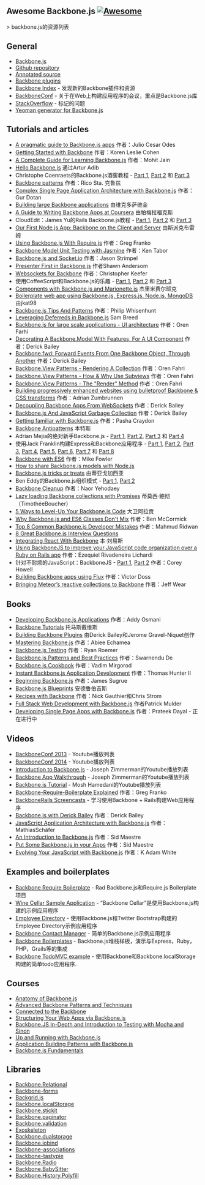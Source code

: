 ## Awesome Backbone.js [![Awesome](https://cdn.rawgit.com/sindresorhus/awesome/d7305f38d29fed78fa85652e3a63e154dd8e8829/media/badge.svg)](https://github.com/sindresorhus/awesome)

&gt; backbone.js的资源列表

## General

- [Backbone.js](http://backbonejs.org/)
- [Github repository](https://github.com/jashkenas/backbone)
- [Annotated source](http://backbonejs.org/docs/backbone.html)
- [Backbone plugins](http://backplug.io/)
- [Backbone Index](https://backboneindex.com/) - 发现新的Backbone插件和资源
- [BackboneConf](http://backboneconf.com/) - 关于在Web上构建应用程序的会议，重点是Backbone.js库
- [StackOverflow](http://stackoverflow.com/questions/tagged/backbone.js) - 标记的问题
- [Yeoman generator for Backbone.js](https://github.com/yeoman/generator-backbone)

## Tutorials and articles

- [A pragmatic guide to Backbone.js apps](http://pragmatic-backbone.com/) 作者：Julio Cesar Odes
- [Getting Started with Backbone](http://www.korenlc.com/backbone-js-tutorial-getting-started-with-backbone/) 作者：Koren Leslie Cohen
- [A Complete Guide for Learning Backbone.js](http://www.codebeerstartups.com/2012/12/a-complete-guide-for-learning-backbone-js/) 作者：Mohit Jain
- [Hello Backbone.js](http://jasongiedymin.github.io/hello-backbonejs/) 通过Artur Adib
-  Christophe Coenraets的Backbone.js酒窖教程 -  [Part 1](http://coenraets.org/blog/2011/12/backbone-js-wine-cellar-tutorial-part-1-getting-started/), [Part 2](http://coenraets.org/blog/2011/12/backbone-js-wine-cellar-tutorial-part-2-crud/) 和 [Part 3](http://coenraets.org/blog/2011/12/backbone-js-wine-cellar-tutorial-part-3-deep-linking-和-application-states/)
- [Backbone patterns](http://ricostacruz.com/backbone-patterns/)  作者：Rico Sta.  克鲁兹
- [Complex Single Page Application Architecture with Backbone.js](http://blog.soom.la/2013/10/complex-single-page-application.html) 作者：Gur Dotan
- [Building large Backbone applications](http://victorsavkin.com/post/59496656297/building-large-backbone-applications) 由维克多萨维金
- [A Guide to Writing Backbone Apps at Coursera](http://blog.pamelafox.org/2013/07/a-guide-to-writing-backbone-apps-at.html) 由帕梅拉福克斯
-  CloudEdit：James Yu的Rails Backbone.js教程 -  [Part 1](http://www.jamesyu.org/2011/01/27/cloudedit-a-backbone-js-tutorial-by-example), [Part 2](http://www.jamesyu.org/2011/02/09/backbone.js-tutorial-with-rails-part-2) 和 [Part 3](http://www.jamesyu.org/2012/05/20/converting-cloudedit-from-backbone-to-parse/)
- [Our First Node.js App: Backbone on the Client and Server](http://nerds.airbnb.com/weve-launched-our-first-nodejs-app-to-product/) 由斯派克布雷姆
- [Using Backbone.js With Require.js](http://gregfranko.com/blog/using-backbone-dot-js-with-require-dot-js/) 作者：Greg Franko
- [Backbone Model Unit Testing with Jasmine](http://blog.katworksgames.com/2013/03/30/bb_model_test_jasmine/) 作者：Ken Tabor
- [Backbone.js and Socket.io](http://developer.teradata.com/blog/jasonstrimpel/2011/11/backbone-js-and-socket-io) 作者：Jason Strimpel
- [Presenter First in Backbone.js](http://spin.atomicobject.com/2012/01/03/presenter-first-in-backbone-js/) 作者Shawn Andersom
- [Websockets for Backbone](http://www.artandlogic.com/blog/2014/06/websockets-for-backbone/) 作者：Christopher Keefer
- 使用CoffeeScript和Backbone.js的乐趣 -  [Part 1](http://www.art和logic.com/blog/2012/06/fun-with-coffeescript-和-backbone-js-part-1/), [Part 2](http://www.art和logic.com/blog/2012/06/fun-with-coffeescript-和-backbone-js-part-2/) 和 [Part 3](http://www.art和logic.com/blog/2012/06/fun-with-coffeescript-和-backbone-js-part-3/)
- [Components with Backbone.js and Marionette.js](http://blog.jeremyfairbank.com/javascript/components-with-backbone-js-and-marionette-js/) 杰里米费尔班克
- [Boilerplate web app using Backbone.js, Express.js, Node.js, MongoDB](http://kroltech.com/2013/12/boilerplate-web-app-using-backbone-js-expressjs-node-js-mongodb/) 由jkat98
- [Backbone.js Tips And Patterns](http://www.smashingmagazine.com/2013/08/09/backbone-js-tips-patterns/) 作者：Philip Whisenhunt
- [Leveraging Deferreds in Backbone.js](http://quickleft.com/blog/leveraging-deferreds-in-backbonejs) Sam Breed
- [Backbone.js for large scale applications - UI architecture](http://orizens.com/wp/topics/backbone-js-for-large-scale-applications-ui-architecture/) 作者：Oren Farhi
- [Decorating A Backbone.Model With Features, For A UI Component](http://derickbailey.com/2014/09/09/decorating-a-backbone-model-with-features-for-a-ui-component/) 作者：Derick Bailey
- [Backbone.fwd: Forward Events From One Backbone Object, Through Another](http://derickbailey.com/2014/05/13/backbone-fwd-forward-events-from-one-backbone-object-through-another/) 作者：Derick Bailey
- [Backbone.View Patterns - Rendering A Collection](http://orizens.com/wp/topics/backbone-view-patterns-rendering-a-collection/) 作者：Oren Fahri
- [Backbone.View Patterns - How & Why Use Subviews](http://orizens.com/wp/topics/backbone-view-patterns-how-why-to-use-subviews/) 作者：Oren Fahri
- [Backbone.View Patterns - The "Render" Method](http://orizens.com/wp/topics/backbone-view-patterns-the-render-method/) 作者：Oren Fahri
- [Building progressively enhanced websites using bulletproof Backbone & CSS transforms](http://azumbrunnen.me/blog/building-progressively-enhanced-websites-with-bulletproof-backbone/) 作者：Adrian Zumbrunnen
- [Decoupling Backbone Apps From WebSockets](http://lostechies.com/derickbailey/2012/04/19/decoupling-backbone-apps-from-websockets/) 作者：Derick Bailey
- [Backbone.js And JavaScript Garbage Collection](http://lostechies.com/derickbailey/2012/03/19/backbone-js-and-javascript-garbage-collection/) 作者：Derick Bailey
- [Getting familiar with Backbone.js](https://blog.safaribooksonline.com/2013/11/16/getting-familiar-with-backbone-js/) 作者：Pasha Craydon
- [Backbone Antipatterns](http://blog.shinetech.com/2013/11/26/backbone-antipatterns/) 本特斯
-  Adrian Mejia的绝对新手Backbone.js  -  [Part 1](http://adrianmejia.com/blog/2012/09/11/backbone-dot-js-for-absolute-beginners-getting-started/), [Part 2](http://adrianmejia.com/blog/2012/09/13/backbone-js-for-absolute-beginners-getting-started-part-2/), [Part 3](http://adrianmejia.com/blog/2012/09/13/backbonejs-for-absolute-beginners-getting-started-part-3/) 和 [Part 4](http://adrianmejia.com/blog/2012/09/13/backbone-js-for-absolute-beginners-getting-started-part-4/)
- 使用Jack Franklin构建Express和Backbone应用程序 -  [Part 1](http://javascriptplayground.com/blog/2013/02/express-backbone-application-part1), [Part 2](http://javascriptplayground.com/blog/2013/02/building-an-app-with-express-和-backbone-part-2), [Part 3](http://javascriptplayground.com/blog/2013/04/building-an-app-with-express-和-backbone-part-3), [Part 4](http://javascriptplayground.com/blog/2013/07/building-an-app-with-express-和-backbone-part-4), [Part 5](http://javascriptplayground.com/blog/2013/08/express-backbone-part5), [Part 6](http://javascriptplayground.com/blog/2013/09/express-backbone-part6), [Part 7](http://javascriptplayground.com/blog/2013/09/express-backbone-part7) 和 [Part 8](http://javascriptplayground.com/blog/2013/10/express-backbone-part8)
- [Backbone with ES6](http://mikefowler.me/2014/06/11/backbone-with-es6/) 作者：Mike Fowler
- [How to share Backbone.js models with Node.js](http://amirmalik.net/2010/11/27/how-to-share-backbonejs-models-with-nodejs)
- [Backbone.js tricks or treats](http://tiagorg.github.io/talk-backbone-tricks-or-treats-html5devconf) 由蒂亚戈加西亚
-  Ben Eddy的Backbone.js组织模式 -  [Part 1](http://www.foraker.com/backbone-js-organizational-patterns/), [Part 2](http://www.foraker.com/backbone-js-organizational-patterns-part-ii/)
- [Backbone Cleanup](http://www.webdeveasy.com/backbone-cleanup/) 作者：Naor Yehodaey
- [Lazy loading Backbone collections with Promises](http://tech.adroll.com/blog/web/2013/11/12/lazyloading-backbone-collection-with-promises.html) 蒂莫西·鲍彻（TimothéeBoucher）
- [5 Ways to Level-Up Your Backbone.js Code](https://blog.engineyard.com/2015/5-ways-to-level-up-your-backbone-code) 大卫阿拉贡
- [Why Backbone.js and ES6 Classes Don't Mix](http://benmccormick.org/2015/04/07/es6-classes-and-backbone-js/) 作者：Ben McCormick
- [Top 8 Common Backbone.js Developer Mistakes](http://www.toptal.com/backbone-js/top-8-common-backbone-js-developer-mistakes) 作者：Mahmud Ridwan
- [8 Great Backbone.js Interview Questions](http://www.toptal.com/backbone-js/interview-questions)
- [Integrating React With Backbone](https://quickleft.com/blog/integrating-react-with-backbone/) 本·刘易斯
- [Using BackboneJS to improve your JavaScript code organization over a Ruby on Rails app](https://medium.com/@ezekielriva/using-backbonejs-to-improve-your-javascript-code-organization-over-a-ruby-on-rails-app-11784575a4f2) 作者：Ezequiel Rivadeneira Lichardi
- 针对不耐烦的JavaScript：BackboneJS  -  [Part 1](https://medium.com/@coreyhowell/javascript-for-the-impatient-backbonejs-part-1-7f4dba8fcea), [Part 2](https://medium.com/@coreyhowell/javascript-for-the-impatient-backbonejs-part-2-a139df9bbbf0) 作者：Corey Howell
- [Building Backbone apps using Flux](https://medium.com/@victordoss/building-backbone-apps-using-flux-f656fd8a873a) 作者：Victor Doss
- [Bringing Meteor’s reactive collections to Backbone](https://mixmax.com/blog/meteor-and-backbone) 作者：Jeff Wear


## Books

- [Developing Backbone.js Applications](http://addyosmani.github.io/backbone-fundamentals/) 作者：Addy Osmani
- [Backbone Tutorials](https://leanpub.com/backbonetutorials) 托马斯戴维斯
- [Building Backbone Plugins](https://leanpub.com/building-backbone-plugins) 由Derick Bailey和Jerome Gravel-Niquet创作
- [Mastering Backbone.js](http://www.amazon.com/dp/1783288493) 作者：Abiee Echamea
- [Backbone.js Testing](http://backbone-testing.com/) 作者：Ryan Roemer
- [Backbone.js Patterns and Best Practices](http://www.amazon.com/dp/1783283572) 作者：Swarnendu De
- [Backbone.js Cookbook](http://www.amazon.com/dp/1782162720/) 作者：Vadim Mirgorod
- [Instant Backbone.js Application Development](http://www.amazon.com/dp/1782165665) 作者：Thomas Hunter II
- [Beginning Backbone.js](http://www.amazon.com/dp/1430263342/) 作者：James Sugrue
- [Backbone.js Blueprints](http://www.amazon.com/dp/1783286997/) 安德鲁伯吉斯
- [Recipes with Backbone](http://recipeswithbackbone.com/) 作者：Nick Gauthier和Chris Strom
- [Full Stack Web Development with Backbone.js](http://shop.oreilly.com/product/0636920030799.do) 作者Patrick Mulder
- [Developing Single Page Apps with Backbone.js](https://singlepagebook.supportbee.com/) 作者：Prateek Dayal  - 正在进行中

## Videos

- [BackboneConf 2013](https://www.youtube.com/playlist?list=PLlgxAbM67lYLJm9_Ub3gStXa2vjb51aUX) -  Youtube播放列表
- [BackboneConf 2014](https://www.youtube.com/playlist?list=PLlgxAbM67lYIGw8DnANC7VgREbzJRQged) -  Youtube播放列表
- [Introduction to Backbone.js](https://www.youtube.com/playlist?list=PLCE344BDBD8FAC282) -  Joseph Zimmerman的Youtube播放列表
- [Backbone App Walkthrough](https://www.youtube.com/playlist?list=PL0C57F698BD4766B1) -  Joseph Zimmerman的Youtube播放列表
- [Backbone.js Tutorial](http://www.youtube.com/playlist?list=PLTjRvDozrdlwn9IsHWEs9IQv3HQob4bH3) -  Mosh Hamedani的Youtube播放列表
- [Backbone-Require-Boilerplate Explained](http://gregfranko.com/blog/backbone-require-boilerplate-explained/) 作者：Greg Franko
- [BackboneRails Screencasts](http://www.backbonerails.com/) - 学习使用Backbone + Rails构建Web应用程序
- [Backbone.js with Derick Bailey](https://www.youtube.com/watch?v=VERQEr-bVTs) 作者：Derick Bailey
- [JavaScript Application Architecture with Backbone.js](http://www.youtube.com/watch?v=PGgZ7qRvoGE) 作者：MathiasSchäfer
- [An Introduction to Backbone.js](http://www.youtube.com/watch?v=PcTVQyrWSSs) 作者：Sid Maestre
- [Put Some Backbone.js in your Apps](http://www.youtube.com/watch?v=jM8KE_Fa6JI) 作者：Sid Maestre
- [Evolving Your JavaScript with Backbone.js](http://wordpress.tv/2013/09/05/k-adam-white-evolving-your-javascript-with-backbone-js/) 作者：K Adam White

## Examples and boilerplates

- [Backbone Require Boilerplate](https://github.com/BoilerplateMVC/Backbone-Require-Boilerplate) -  Rad Backbone.js和Require.js Boilerplate项目
- [Wine Cellar Sample Application](https://github.com/ccoenraets/backbone-cellar) - “Backbone Cellar”是使用Backbone.js构建的示例应用程序
- [Employee Directory](https://github.com/ccoenraets/directory-backbone-bootstrap) - 使用Backbone.js和Twitter Bootstrap构建的Employee Directory示例应用程序
- [Backbone Contact Manager](https://github.com/dmytroyarmak/backbone-contact-manager) - 简单的Backbone.js示例应用程序
- [Backbone Boilerplates](https://github.com/addyosmani/backbone-boilerplates) -  Backbone.js堆栈样板，演示与Express，Ruby，PHP，Grails等的集成
- [Backbone TodoMVC example](http://todomvc.com/examples/backbone/) - 使用Backbone和Backbone.localStorage构建的简单todo应用程序.

## Courses

- [Anatomy of Backbone.js](https://www.codeschool.com/courses/anatomy-of-backbone-js)
- [Advanced Backbone Patterns and Techniques](http://code.tutsplus.com/courses/advanced-backbone-patterns-and-techniques)
- [Connected to the Backbone](http://code.tutsplus.com/courses/connected-to-the-backbone)
- [Structuring Your Web Apps via Backbone.js](https://github.com/hegdeashwin/Backbone)
- [Backbone.JS In-Depth and Introduction to Testing with Mocha and Sinon](https://frontendmasters.com/courses/backbone-js-in-depth-testing-mocha-sinon/)
- [Up and Running with Backbone.js](http://www.lynda.com/Backbonejs-tutorials/Up-Running-Backbonejs/163089-2.html)
- [Application Building Patterns with Backbone.js](http://www.pluralsight.com/courses/playing-with-backbonejs)
- [Backbone.js Fundamentals](http://www.pluralsight.com/courses/backbone-fundamentals)

## Libraries

- [Backbone.Relational](https://github.com/PaulUithol/Backbone-relational)
- [Backbone-forms](https://github.com/powmedia/backbone-forms)
- [Backgrid.js](https://github.com/wyuenho/backgrid)
- [Backbone.localStorage](https://github.com/jeromegn/Backbone.localStorage)
- [Backbone.stickit](https://github.com/NYTimes/backbone.stickit)
- [Backbone.paginator](https://github.com/backbone-paginator/backbone.paginator)
- [Backbone.validation](https://github.com/thedersen/backbone.validation)
- [Exoskeleton](https://github.com/paulmillr/exoskeleton)
- [Backbone.dualstorage](https://github.com/nilbus/Backbone.dualStorage)
- [Backbone.iobind](https://github.com/noveogroup/backbone.iobind)
- [Backbone-associations](https://github.com/dhruvaray/backbone-associations)
- [Backbone-tastypie](https://github.com/PaulUithol/backbone-tastypie)
- [Backbone.Radio](https://github.com/marionettejs/backbone.radio)
- [Backbone.BabySitter](https://github.com/marionettejs/backbone.babysitter)
- [Backbone.History.Polyfill](https://github.com/FidelityInternational/BackboneHistoryPolyfill)
